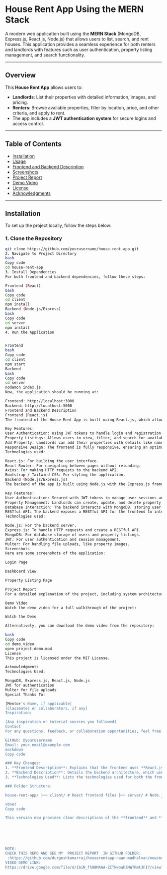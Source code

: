 # **House Rent App Using the MERN Stack**

A modern web application built using the **MERN Stack** (MongoDB, Express.js, React.js, Node.js) that allows users to list, search, and rent houses. This application provides a seamless experience for both renters and landlords with features such as user authentication, property listing management, and search functionality.



---

## **Overview**

This **House Rent App** allows users to:
- **Landlords**: List their properties with detailed information, images, and pricing.
- **Renters**: Browse available properties, filter by location, price, and other criteria, and apply to rent.
- The app includes a **JWT authentication system** for secure logins and access control.

---

## **Table of Contents**

- [Installation](#installation)
- [Usage](#usage)
- [Frontend and Backend Description](#frontend-and-backend-description)
- [Screenshots](#screenshots)
- [Project Report](#project-report)
- [Demo Video](#demo-video)
- [License](#license)
- [Acknowledgments](#acknowledgments)

---

## **Installation**

To set up the project locally, follow the steps below:

### **1. Clone the Repository**

```bash
git clone https://github.com/yourusername/house-rent-app.git
2. Navigate to Project Directory
bash
Copy code
cd house-rent-app
3. Install Dependencies
For both frontend and backend dependencies, follow these steps:

Frontend (React)
bash
Copy code
cd client
npm install
Backend (Node.js/Express)
bash
Copy code
cd server
npm install
4. Run the Application


Frontend
bash
Copy code
cd client
npm start
Backend
bash
Copy code
cd server
nodemon index.js
Now, the application should be running at:

Frontend: http://localhost:3000
Backend: http://localhost:5000
Frontend and Backend Description
Frontend (React.js)
The frontend of the House Rent App is built using React.js, which allows for a fast and interactive user interface. It handles all the user interactions, display of property listings, and manages the client-side routing using React Router.

Key Features:
User Authentication: Using JWT tokens to handle login and registration for users.
Property Listings: Allows users to view, filter, and search for available properties.
Add Property: Landlords can add their properties with details like name, price, description, and images.
Responsive Design: The frontend is fully responsive, ensuring an optimal user experience across devices.
Technologies used:

React.js: For building the user interface.
React Router: For navigating between pages without reloading.
Axios: For making HTTP requests to the backend API.
Bootstrap / Tailwind CSS: For styling the application.
Backend (Node.js/Express.js)
The backend of the app is built using Node.js with the Express.js framework. It serves as the API that interacts with the database and handles requests from the frontend. The backend manages all logic related to the property listings, user authentication, and database interactions.

Key Features:
User Authentication: Secured with JWT tokens to manage user sessions and ensure that only authenticated users can access restricted routes.
Property Management: Landlords can create, update, and delete property listings, while renters can browse the available properties.
Database Interaction: The backend interacts with MongoDB, storing user information, property data, and user interactions.
RESTful API: The backend exposes a RESTful API for the frontend to interact with, using standard HTTP methods (GET, POST, PUT, DELETE).
Technologies used:

Node.js: For the backend server.
Express.js: To handle HTTP requests and create a RESTful API.
MongoDB: For database storage of users and property listings.
JWT: For user authentication and session management.
Multer: For handling file uploads, like property images.
Screenshots
Here are some screenshots of the application:

Login Page

Dashboard View

Property Listing Page

Project Report
For a detailed explanation of the project, including system architecture, features, and challenges faced, refer to the Project Report.

Demo Video
Watch the demo video for a full walkthrough of the project:

Watch the Demo

Alternatively, you can download the demo video from the repository:

bash
Copy code
cd demo_video
open project-demo.mp4
License
This project is licensed under the MIT License.

Acknowledgments
Technologies Used:

MongoDB, Express.js, React.js, Node.js
JWT for authentication
Multer for file uploads
Special Thanks To:

[Mentor's Name, if applicable]
[Classmates or collaborators, if any]
Inspiration:

[Any inspiration or tutorial sources you followed]
Contact
For any questions, feedback, or collaboration opportunities, feel free to reach out:

GitHub: @yourusername
Email: your.email@example.com
markdown
Copy code

### Key Changes:
1. **Frontend Description**: Explains that the frontend uses **React.js** for building the user interface and managing user interactions. Includes key features like **user authentication**, **property listings**, and **responsiveness**.
2. **Backend Description**: Details the backend architecture, which uses **Node.js** and **Express.js** to handle requests and interact with the **MongoDB** database. It includes features like **JWT authentication**, **property management**, and a **RESTful API**.
3. **Technologies Used**: Lists the technologies used for both the frontend and backend (React.js, Node.js, Express.js, MongoDB, JWT, etc.).

### Folder Structure:

house-rent-app/ ├── client/ # React frontend files ├── server/ # Node.js/Express backend files ├── images/ # Folder for screenshots │ ├── login-page.png │ ├── dashboard-view.png │ └── property-listing.png ├── docs/ # Folder for the project report │ └── project-report.pdf ├── demo_video/ # Folder for the demo video │ └── project-demo.mp4 ├── LICENSE # License file (e.g., MIT License) ├── README.md # This README file └── .gitignore # Git ignore file for unnecessary files

vbnet
Copy code

This version now provides clear descriptions of the **frontend** and **backend** parts of your application, highlighting the key features and technologies used. Let me know if you need any further adjustments!






NOTE: 
CHECK THIS REPO AND SEE MY  PROJECT REPORT  IN GITHUB FOLDER:
 :https://github.com/durgeshkumarraj/houserentapp-naan-mudhalvan/new/main?filename=README.md
VIDEO DEMO LINK:
https://drive.google.com/file/d/1biN_fh08MAAA-ZITkwoahZMWTRmtJFI7/view?usp=drivesdk



